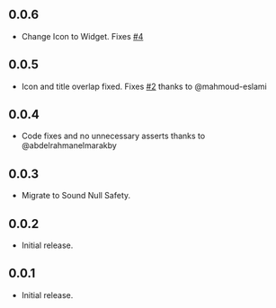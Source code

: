 ## 0.0.6

* Change Icon to Widget. Fixes [#4](https://github.com/Bilonik/flashy_tab_bar2/issues/4)

## 0.0.5

* Icon and title overlap fixed. Fixes [#2](https://github.com/Bilonik/flashy_tab_bar2/issues/2) thanks to @mahmoud-eslami

## 0.0.4

* Code fixes and no unnecessary asserts thanks to @abdelrahmanelmarakby

## 0.0.3

* Migrate to Sound Null Safety.

## 0.0.2

* Initial release.

## 0.0.1

* Initial release.
